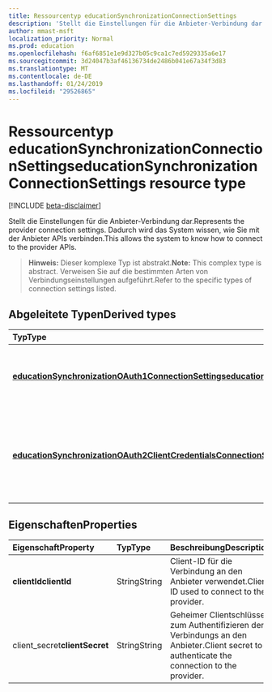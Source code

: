 ```yaml
---
title: Ressourcentyp educationSynchronizationConnectionSettings
description: 'Stellt die Einstellungen für die Anbieter-Verbindung dar. Dadurch wird das System wissen, wie Sie mit der Anbieter APIs verbinden. '
author: mmast-msft
localization_priority: Normal
ms.prod: education
ms.openlocfilehash: f6af6851e1e9d327b05c9ca1c7ed5929335a6e17
ms.sourcegitcommit: 3d24047b3af46136734de2486b041e67a34f3d83
ms.translationtype: MT
ms.contentlocale: de-DE
ms.lasthandoff: 01/24/2019
ms.locfileid: "29526865"
---
```

# <a name="educationsynchronizationconnectionsettings-resource-type"></a><span data-ttu-id="28550-104">Ressourcentyp educationSynchronizationConnectionSettings</span><span class="sxs-lookup"><span data-stu-id="28550-104">educationSynchronizationConnectionSettings resource type</span></span>

[!INCLUDE [beta-disclaimer](../../includes/beta-disclaimer.md)]

<span data-ttu-id="28550-105">Stellt die Einstellungen für die Anbieter-Verbindung dar.</span><span class="sxs-lookup"><span data-stu-id="28550-105">Represents the provider connection settings.</span></span> <span data-ttu-id="28550-106">Dadurch wird das System wissen, wie Sie mit der Anbieter APIs verbinden.</span><span class="sxs-lookup"><span data-stu-id="28550-106">This allows the system to know how to connect to the provider APIs.</span></span> 

> <span data-ttu-id="28550-107">**Hinweis:** Dieser komplexe Typ ist abstrakt.</span><span class="sxs-lookup"><span data-stu-id="28550-107">**Note:** This complex type is abstract.</span></span> <span data-ttu-id="28550-108">Verweisen Sie auf die bestimmten Arten von Verbindungseinstellungen aufgeführt.</span><span class="sxs-lookup"><span data-stu-id="28550-108">Refer to the specific types of connection settings listed.</span></span>

## <a name="derived-types"></a><span data-ttu-id="28550-109">Abgeleitete Typen</span><span class="sxs-lookup"><span data-stu-id="28550-109">Derived types</span></span>
| <span data-ttu-id="28550-110">Typ</span><span class="sxs-lookup"><span data-stu-id="28550-110">Type</span></span> | <span data-ttu-id="28550-111">Beschreibung</span><span class="sxs-lookup"><span data-stu-id="28550-111">Description</span></span> | 
|:-|:-|
| [<span data-ttu-id="28550-112">**educationSynchronizationOAuth1ConnectionSettings**</span><span class="sxs-lookup"><span data-stu-id="28550-112">**educationSynchronizationOAuth1ConnectionSettings**</span></span>](educationsynchronizationoauth1connectionsettings.md) | <span data-ttu-id="28550-113">Verwenden Sie diesen Typ OAuth1 Verbindungseinstellungen bereitstellen.</span><span class="sxs-lookup"><span data-stu-id="28550-113">Use this type to provide OAuth1 connection settings.</span></span> |
| [<span data-ttu-id="28550-114">**educationSynchronizationOAuth2ClientCredentialsConnectionSettings**</span><span class="sxs-lookup"><span data-stu-id="28550-114">**educationSynchronizationOAuth2ClientCredentialsConnectionSettings**</span></span>](educationsynchronizationoauth2clientcredentialsconnectionsettings.md) | <span data-ttu-id="28550-115">Verwenden Sie diesen Typ OAuth2 Client Anmeldeinformationen Grant-Verbindungseinstellungen bereitstellen.</span><span class="sxs-lookup"><span data-stu-id="28550-115">Use this type to provide OAuth2 Client Credentials Grant connection settings.</span></span> |

## <a name="properties"></a><span data-ttu-id="28550-116">Eigenschaften</span><span class="sxs-lookup"><span data-stu-id="28550-116">Properties</span></span>

| <span data-ttu-id="28550-117">Eigenschaft</span><span class="sxs-lookup"><span data-stu-id="28550-117">Property</span></span> | <span data-ttu-id="28550-118">Typ</span><span class="sxs-lookup"><span data-stu-id="28550-118">Type</span></span> | <span data-ttu-id="28550-119">Beschreibung</span><span class="sxs-lookup"><span data-stu-id="28550-119">Description</span></span> |
|:-|:-|:-|
| <span data-ttu-id="28550-120">**clientId**</span><span class="sxs-lookup"><span data-stu-id="28550-120">**clientId**</span></span> | <span data-ttu-id="28550-121">String</span><span class="sxs-lookup"><span data-stu-id="28550-121">String</span></span> |  <span data-ttu-id="28550-122">Client-ID für die Verbindung an den Anbieter verwendet.</span><span class="sxs-lookup"><span data-stu-id="28550-122">Client ID used to connect to the provider.</span></span> |
| <span data-ttu-id="28550-123">client_secret</span><span class="sxs-lookup"><span data-stu-id="28550-123">**clientSecret**</span></span> | <span data-ttu-id="28550-124">String</span><span class="sxs-lookup"><span data-stu-id="28550-124">String</span></span> |  <span data-ttu-id="28550-125">Geheimer Clientschlüssel zum Authentifizieren der Verbindungs an den Anbieter.</span><span class="sxs-lookup"><span data-stu-id="28550-125">Client secret to authenticate the connection to the provider.</span></span> |
<!--
{
  "type": "#page.annotation",
  "suppressions": [
    "Error: /api-reference/beta/resources/educationsynchronizationconnectionsettings.md:\r\n      Exception processing links.\r\n    System.ArgumentException: Link Definition was null. Link text: !INCLUDE [beta-disclaimer](../../includes/beta-disclaimer.md)\r\n      at ApiDoctor.Validation.DocFile.get_LinkDestinations()\r\n      at ApiDoctor.Validation.DocSet.ValidateLinks(Boolean includeWarnings, String[] relativePathForFiles, IssueLogger issues, Boolean requireFilenameCaseMatch, Boolean printOrphanedFiles)"
  ]
}
-->
